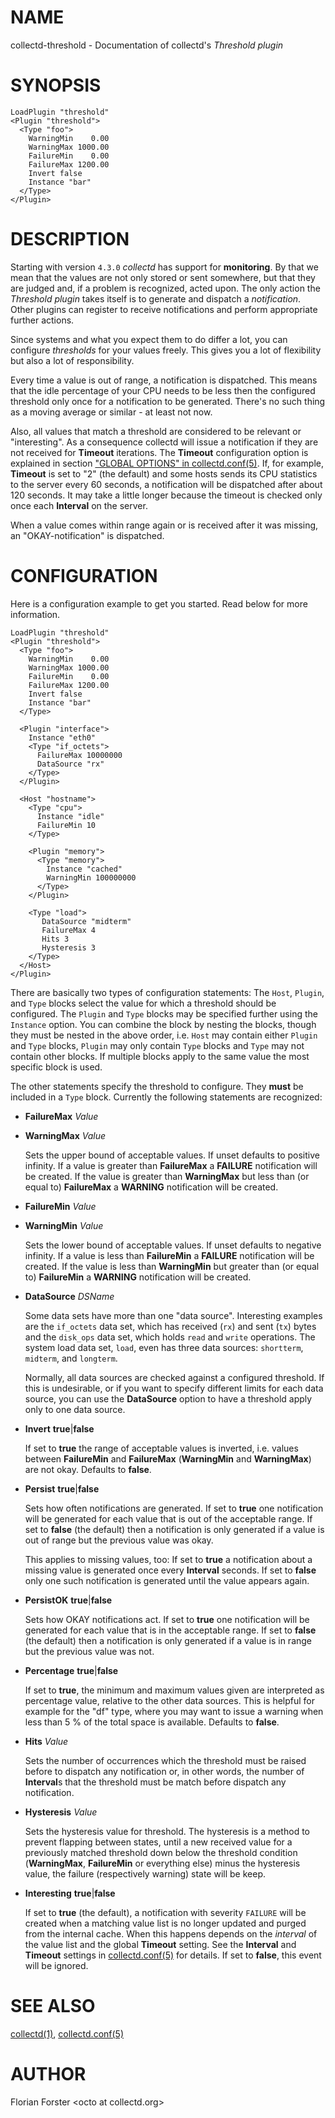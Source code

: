 # NAME

collectd-threshold - Documentation of collectd's _Threshold plugin_

# SYNOPSIS

    LoadPlugin "threshold"
    <Plugin "threshold">
      <Type "foo">
        WarningMin    0.00
        WarningMax 1000.00
        FailureMin    0.00
        FailureMax 1200.00
        Invert false
        Instance "bar"
      </Type>
    </Plugin>

# DESCRIPTION

Starting with version `4.3.0` _collectd_ has support for **monitoring**. By
that we mean that the values are not only stored or sent somewhere, but that
they are judged and, if a problem is recognized, acted upon. The only action
the _Threshold plugin_ takes itself is to generate and dispatch a
_notification_. Other plugins can register to receive notifications and
perform appropriate further actions.

Since systems and what you expect them to do differ a lot, you can configure
_thresholds_ for your values freely. This gives you a lot of flexibility but
also a lot of responsibility.

Every time a value is out of range, a notification is dispatched. This means
that the idle percentage of your CPU needs to be less then the configured
threshold only once for a notification to be generated. There's no such thing
as a moving average or similar - at least not now.

Also, all values that match a threshold are considered to be relevant or
"interesting". As a consequence collectd will issue a notification if they are
not received for **Timeout** iterations. The **Timeout** configuration option is
explained in section ["GLOBAL OPTIONS" in collectd.conf(5)](http://man.he.net/man5/collectd.conf). If, for example,
**Timeout** is set to "2" (the default) and some hosts sends its CPU statistics
to the server every 60 seconds, a notification will be dispatched after about
120 seconds. It may take a little longer because the timeout is checked only
once each **Interval** on the server.

When a value comes within range again or is received after it was missing, an
"OKAY-notification" is dispatched.

# CONFIGURATION

Here is a configuration example to get you started. Read below for more
information.

    LoadPlugin "threshold"
    <Plugin "threshold">
      <Type "foo">
        WarningMin    0.00
        WarningMax 1000.00
        FailureMin    0.00
        FailureMax 1200.00
        Invert false
        Instance "bar"
      </Type>
      
      <Plugin "interface">
        Instance "eth0"
        <Type "if_octets">
          FailureMax 10000000
          DataSource "rx"
        </Type>
      </Plugin>
      
      <Host "hostname">
        <Type "cpu">
          Instance "idle"
          FailureMin 10
        </Type>
      
        <Plugin "memory">
          <Type "memory">
            Instance "cached"
            WarningMin 100000000
          </Type>
        </Plugin>
      
        <Type "load">
           DataSource "midterm"
           FailureMax 4
           Hits 3
           Hysteresis 3
        </Type>
      </Host>
    </Plugin>

There are basically two types of configuration statements: The `Host`,
`Plugin`, and `Type` blocks select the value for which a threshold should be
configured. The `Plugin` and `Type` blocks may be specified further using the
`Instance` option. You can combine the block by nesting the blocks, though
they must be nested in the above order, i.e. `Host` may contain either
`Plugin` and `Type` blocks, `Plugin` may only contain `Type` blocks and
`Type` may not contain other blocks. If multiple blocks apply to the same
value the most specific block is used.

The other statements specify the threshold to configure. They **must** be
included in a `Type` block. Currently the following statements are recognized:

- **FailureMax** _Value_
- **WarningMax** _Value_

    Sets the upper bound of acceptable values. If unset defaults to positive
    infinity. If a value is greater than **FailureMax** a **FAILURE** notification
    will be created. If the value is greater than **WarningMax** but less than (or
    equal to) **FailureMax** a **WARNING** notification will be created.

- **FailureMin** _Value_
- **WarningMin** _Value_

    Sets the lower bound of acceptable values. If unset defaults to negative
    infinity. If a value is less than **FailureMin** a **FAILURE** notification will
    be created. If the value is less than **WarningMin** but greater than (or equal
    to) **FailureMin** a **WARNING** notification will be created.

- **DataSource** _DSName_

    Some data sets have more than one "data source". Interesting examples are the
    `if_octets` data set, which has received (`rx`) and sent (`tx`) bytes and
    the `disk_ops` data set, which holds `read` and `write` operations. The
    system load data set, `load`, even has three data sources: `shortterm`,
    `midterm`, and `longterm`.

    Normally, all data sources are checked against a configured threshold. If this
    is undesirable, or if you want to specify different limits for each data
    source, you can use the **DataSource** option to have a threshold apply only to
    one data source.

- **Invert** **true**|**false**

    If set to **true** the range of acceptable values is inverted, i.e. values
    between **FailureMin** and **FailureMax** (**WarningMin** and **WarningMax**) are
    not okay. Defaults to **false**.

- **Persist** **true**|**false**

    Sets how often notifications are generated. If set to **true** one notification
    will be generated for each value that is out of the acceptable range. If set to
    **false** (the default) then a notification is only generated if a value is out
    of range but the previous value was okay.

    This applies to missing values, too: If set to **true** a notification about a
    missing value is generated once every **Interval** seconds. If set to **false**
    only one such notification is generated until the value appears again.

- **PersistOK** **true**|**false**

    Sets how OKAY notifications act. If set to **true** one notification will be
    generated for each value that is in the acceptable range. If set to **false**
    (the default) then a notification is only generated if a value is in range but
    the previous value was not.

- **Percentage** **true**|**false**

    If set to **true**, the minimum and maximum values given are interpreted as
    percentage value, relative to the other data sources. This is helpful for
    example for the "df" type, where you may want to issue a warning when less than
    5 &#37; of the total space is available. Defaults to **false**.

- **Hits** _Value_

    Sets the number of occurrences which the threshold must be raised before to
    dispatch any notification or, in other words, the number of **Interval**s
    that the threshold must be match before dispatch any notification.

- **Hysteresis** _Value_

    Sets the hysteresis value for threshold. The hysteresis is a method to prevent
    flapping between states, until a new received value for a previously matched
    threshold down below the threshold condition (**WarningMax**, **FailureMin** or
    everything else) minus the hysteresis value, the failure (respectively warning)
    state will be keep.

- **Interesting** **true**|**false**

    If set to **true** (the default), a notification with severity `FAILURE` will
    be created when a matching value list is no longer updated and purged from the
    internal cache. When this happens depends on the _interval_ of the value list
    and the global **Timeout** setting. See the **Interval** and **Timeout** settings
    in [collectd.conf(5)](http://man.he.net/man5/collectd.conf) for details. If set to **false**, this event will be
    ignored.

# SEE ALSO

[collectd(1)](http://man.he.net/man1/collectd),
[collectd.conf(5)](http://man.he.net/man5/collectd.conf)

# AUTHOR

Florian Forster &lt;octo at collectd.org>
